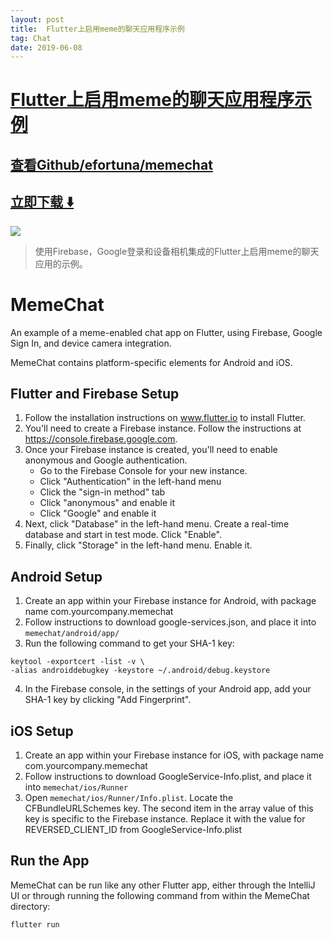 ```yaml
---
layout: post
title:  Flutter上启用meme的聊天应用程序示例
tag: Chat
date: 2019-06-08
---
```


# [Flutter上启用meme的聊天应用程序示例 ](http://github.com/efortuna/memechat) 



## [查看Github/efortuna/memechat](http://github.com/efortuna/memechat)
## [立即下载 ️⬇️ ](https://codeload.github.com/efortuna/memechat/zip/master) 


 
![](https://flutterawesome.com/content/images/2018/10/MemeChat.jpg)
 
>
> 使用Firebase，Google登录和设备相机集成的Flutter上启用meme的聊天应用的示例。
>

 
# MemeChat
An example of a meme-enabled chat app on Flutter, using Firebase, Google Sign In, and device camera integration. 

MemeChat contains platform-specific elements for Android and iOS.

## Flutter and Firebase Setup
1. Follow the installation instructions on www.flutter.io to install Flutter.
2. You'll need to create a Firebase instance. Follow the instructions at https://console.firebase.google.com.
3. Once your Firebase instance is created, you'll need to enable anonymous and Google authentication.
    - Go to the Firebase Console for your new instance.
    - Click "Authentication" in the left-hand menu
    - Click the "sign-in method" tab
    - Click "anonymous" and enable it
    - Click "Google" and enable it
4. Next, click "Database" in the left-hand menu.  Create a real-time database and start in test mode. Click "Enable".
5. Finally, click "Storage" in the left-hand menu.  Enable it.

## Android Setup
1. Create an app within your Firebase instance for Android, with package name com.yourcompany.memechat 
2. Follow instructions to download google-services.json, and place it into `memechat/android/app/`
3. Run the following command to get your SHA-1 key:
```
keytool -exportcert -list -v \
-alias androiddebugkey -keystore ~/.android/debug.keystore
```
4. In the Firebase console, in the settings of your Android app, add your SHA-1 key by clicking "Add Fingerprint".

## iOS Setup
1. Create an app within your Firebase instance for iOS, with package name com.yourcompany.memechat
2. Follow instructions to download GoogleService-Info.plist, and place it into `memechat/ios/Runner`
3. Open `memechat/ios/Runner/Info.plist`. Locate the CFBundleURLSchemes key. The second item in the array value of this key is specific to the Firebase instance. Replace it with the value for REVERSED_CLIENT_ID from GoogleService-Info.plist

## Run the App
MemeChat can be run like any other Flutter app, either through the IntelliJ UI or through running the following command from within the MemeChat directory:

```
flutter run
```

